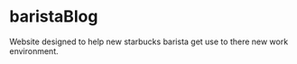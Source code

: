 # baristaBlog
Website designed to help new starbucks barista get use to there new work environment.
